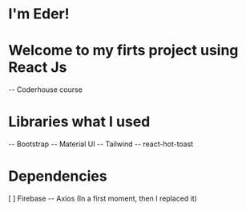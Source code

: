 # I'm Eder!
# Welcome to my firts project using React Js 
-- Coderhouse course 

# Libraries what I used

-- Bootstrap 
-- Material UI 
-- Tailwind 
-- react-hot-toast

# Dependencies

[ ] Firebase 
-- Axios (In a first moment, then I replaced it)
